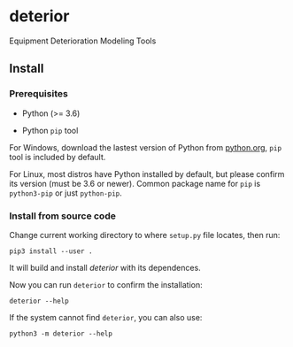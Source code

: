 # deterior
Equipment Deterioration Modeling Tools

## Install

### Prerequisites

- Python (>= 3.6)
  
- Python `pip` tool

For Windows, download the lastest version of Python from
[python.org](https://python.org), `pip` tool is included by default.

For Linux, most distros have Python installed by default, but please
confirm its version (must be 3.6 or newer).
Common package name for `pip` is `python3-pip` or just `python-pip`.

### Install from source code
Change current working directory to where `setup.py` file locates,
then run:
```
pip3 install --user .
```
It will build and install _deterior_ with its dependences.

Now you can run `deterior` to confirm the installation:
```
deterior --help
```
If the system cannot find `deterior`, you can also use:
```
python3 -m deterior --help
```
